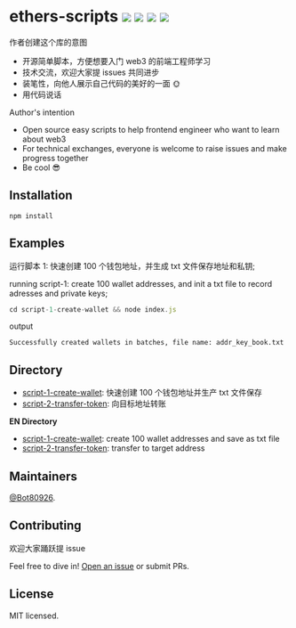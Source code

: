 # ethers-scripts ![](https://img.shields.io/badge/license-MIT-blue) ![](https://img.shields.io/badge/version-v1.0.0-blue) ![](https://img.shields.io/badge/ethers-v4.0.0-blue) ![](https://img.shields.io/badge/nodejs-passing-brightgreen)

作者创建这个库的意图

- 开源简单脚本，方便想要入门 web3 的前端工程师学习
- 技术交流，欢迎大家提 issues 共同进步
- 装笔性，向他人展示自己代码的美好的一面 🌞
- 用代码说话

Author's intention

- Open source easy scripts to help frontend engineer who want to learn about web3
- For technical exchanges, everyone is welcome to raise issues and make progress together
- Be cool :sunglasses:

## Installation

```
npm install
```

## Examples

运行脚本 1: 快速创建 100 个钱包地址，并生成 txt 文件保存地址和私钥;

running script-1: create 100 wallet addresses, and init a txt file to record adresses and private keys;

```js
cd script-1-create-wallet && node index.js
```

output

```
Successfully created wallets in batches, file name: addr_key_book.txt
```

## Directory

- [script-1-create-wallet](https://github.com/Bot80926/ethers-scripts/blob/main/script-1-create-wallet/index.js): 快速创建 100 个钱包地址并生产 txt 文件保存
- [script-2-transfer-token](https://github.com/Bot80926/ethers-scripts/blob/main/script-2-transfer-token/index.js): 向目标地址转账

**EN Directory**
- [script-1-create-wallet](https://github.com/Bot80926/ethers-scripts/blob/main/script-1-create-wallet/index.js): create 100 wallet addresses and save as txt file
- [script-2-transfer-token](https://github.com/Bot80926/ethers-scripts/blob/main/script-2-transfer-token/index.js): transfer to target address

## Maintainers

[@Bot80926](https://github.com/Bot80926).

## Contributing

欢迎大家踊跃提 issue

Feel free to dive in! [Open an issue](https://github.com/Bot80926/ethers-scripts/issues/new) or submit PRs.

## License

MIT licensed.

